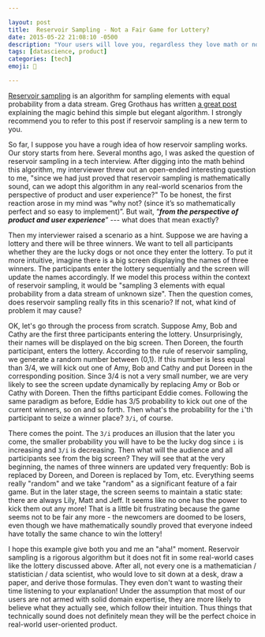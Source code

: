 ```yaml
---

layout: post
title:  Reservoir Sampling - Not a Fair Game for Lottery?
date: 2015-05-22 21:08:10 -0500
description: "Your users will love you, regardless they love math or not."
tags: [datascience, product]
categories: [tech]
emoji: 🧮

---
```

[Reservoir sampling](http://en.wikipedia.org/wiki/Reservoir_sampling) is an algorithm for sampling elements with equal probability from a data stream. Greg Grothaus has written [a great post](http://gregable.com/2007/10/reservoir-sampling.html) explaining the magic behind this simple but elegant algorithm. I strongly recommend you to refer to this post if reservoir sampling is a new term to you.  
  
So far, I suppose you have a rough idea of how reservoir sampling works. Our story starts from here. Several months ago, I was asked the question of reservoir sampling in a tech interview. After digging into the math behind this algorithm, my interviewer threw out an open-ended interesting question to me, "since we had just proved that reservoir sampling is mathematically sound, can we adopt this algorithm in any real-world scenarios from the perspective of product and user experience?" To be honest, the first reaction arose in my mind was “why not? (since it’s so mathematically perfect and so easy to implement)”. But wait, “_**from the perspective of product and user experience**_” --- what does that mean exactly?  
  
Then my interviewer raised a scenario as a hint. Suppose we are having a lottery and there will be three winners. We want to tell all participants whether they are the lucky dogs or not once they enter the lottery. To put it more intuitive, imagine there is a big screen displaying the names of three winners. The participants enter the lottery sequentially and the screen will update the names accordingly. If we model this process within the context of reservoir sampling, it would be "sampling 3 elements with equal probability from a data stream of unknown size". Then the question comes, does reservoir sampling really fits in this scenario? If not, what kind of problem it may cause?  
  
OK, let's go through the process from scratch. Suppose Amy, Bob and Cathy are the first three participants entering the lottery. Unsurprisingly, their names will be displayed on the big screen. Then Doreen, the fourth participant, enters the lottery. According to the rule of reservoir sampling, we generate a random number between (0,1). If this number is less equal than 3/4, we will kick out one of Amy, Bob and Cathy and put Doreen in the corresponding position. Since 3/4 is not a very small number, we are very likely to see the screen update dynamically by replacing Amy or Bob or Cathy with Doreen. Then the fifths participant Eddie comes. Following the same paradigm as before, Eddie has 3/5 probability to kick out one of the current winners, so on and so forth. Then what's the probability for the `i`'th participant to seize a winner place? `3/i`, of course.  
  
There comes the point. The `3/i` produces an illusion that the later you come, the smaller probability you will have to be the lucky dog since `i` is increasing and `3/i` is decreasing. Then what will the audience and all participants see from the big screen? They will see that at the very beginning, the names of three winners are updated very frequently: Bob is replaced by Doreen, and Doreen is replaced by Tom, etc. Everything seems really "random" and we take "random" as a significant feature of a fair game. But in the later stage, the screen seems to maintain a static state: there are always Lily, Matt and Jeff. It seems like no one has the power to kick them out any more! That is a little bit frustrating because the game seems not to be fair any more - the newcomers are doomed to be losers, even though we have mathematically soundly proved that everyone indeed have totally the same chance to win the lottery!  
  
I hope this example give both you and me an "aha!" moment. Reservoir sampling is a rigorous algorithm but it does not fit in some real-world cases like the lottery discussed above. After all, not every one is a mathematician / statistician / data scientist, who would love to sit down at a desk, draw a paper, and derive those formulas. They even don't want to wasting their time listening to your explanation! Under the assumption that most of our users are not armed with solid domain expertise, they are more likely to believe what they actually see, which follow their intuition. Thus things that technically sound does not definitely mean they will be the perfect choice in real-world user-oriented product.
